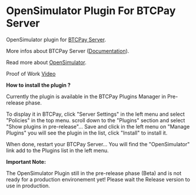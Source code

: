 # OpenSimulator Plugin For BTCPay Server  

OpenSimulator plugin for [BTCPay Server](https://github.com/btcpayserver).

More infos about BTCPay Server ([Documentation](https://docs.btcpayserver.org/)).

Read more about [OpenSimulator](http://opensimulator.org/wiki/Main_Page).

Proof of Work [Video](https://www.youtube.com/watch?v=NTb8PPp0qco)

<b>How to install the plugin ?</b>

Currently the plugin is available in the BTCPay Plugins Manager in Pre-release phase.

To display it in BTCPay, click "Server Settings" in the left menu and select "Policies" in the top menu. scroll down to the "Plugins" section and select "Show plugins in pre-release"... Save and click in the left menu on "Manage Plugins" you will see the plugin in the list, click "Install" to install it.

When done, restart your BTCPay Server... You will find the "OpenSimulator" link add to the Plugins list in the left menu.

<b>Important Note:</b>

The OpenSimulator Plugin still in the pre-release phase (Beta) and is not ready for a production environement yet! Please wait the Release version to use in production.